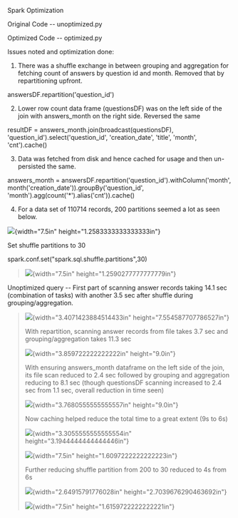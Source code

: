 Spark Optimization

Original Code -- unoptimized.py

Optimized Code -- optimized.py

Issues noted and optimization done:

1.  There was a shuffle exchange in between grouping and aggregation for
    fetching count of answers by question id and month. Removed that by
    repartitioning upfront.

answersDF.repartition(\'question_id\')

2.  Lower row count data frame (questionsDF) was on the left side of the
    join with answers_month on the right side. Reversed the same

resultDF = answers_month.join(broadcast(questionsDF),
\'question_id\').select(\'question_id\', \'creation_date\', \'title\',
\'month\', \'cnt\').cache()

3.  Data was fetched from disk and hence cached for usage and then
    un-persisted the same.

answers_month =
answersDF.repartition(\'question_id\').withColumn(\'month\',
month(\'creation_date\')).groupBy(\'question_id\',
\'month\').agg(count(\'\*\').alias(\'cnt\')).cache()

4.  For a data set of 110714 records, 200 partitions seemed a lot as
    seen below.

![](media/image1.png){width="7.5in" height="1.2583333333333333in"}

Set shuffle partitions to 30

spark.conf.set(\"spark.sql.shuffle.partitions\",30)

> ![](media/image2.png){width="7.5in" height="1.2590277777777779in"}

Unoptimized query -- First part of scanning answer records taking 14.1
sec (combination of tasks) with another 3.5 sec after shuffle during
grouping/aggregation.

> ![](media/image3.png){width="3.4071423884514433in"
> height="7.554587707786527in"}
>
> With repartition, scanning answer records from file takes 3.7 sec and
> grouping/aggregation takes 11.3 sec
>
> ![](media/image4.png){width="3.859722222222222in" height="9.0in"}
>
> With ensuring answers_month dataframe on the left side of the join,
> its file scan reduced to 2.4 sec followed by grouping and aggregation
> reducing to 8.1 sec (though questionsDF scanning increased to 2.4 sec
> from 1.1 sec, overall reduction in time seen)
>
> ![](media/image5.png){width="3.7680555555555557in" height="9.0in"}
>
> Now caching helped reduce the total time to a great extent (9s to 6s)
>
> ![](media/image6.png){width="3.3055555555555554in"
> height="3.1944444444444446in"}
>
> ![](media/image7.png){width="7.5in" height="1.6097222222222223in"}
>
> Further reducing shuffle partition from 200 to 30 reduced to 4s from
> 6s
>
> ![](media/image8.png){width="2.64915791776028in"
> height="2.7039676290463692in"}
>
> ![](media/image9.png){width="7.5in" height="1.6159722222222221in"}
